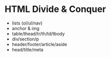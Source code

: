 # HTML Divide & Conquer

- lists (ol/ul/nav)
- anchor & img
- table/thead/tr/th/td/tbody
- div/section/p
- header/footer/article/aside
- head/title/meta
